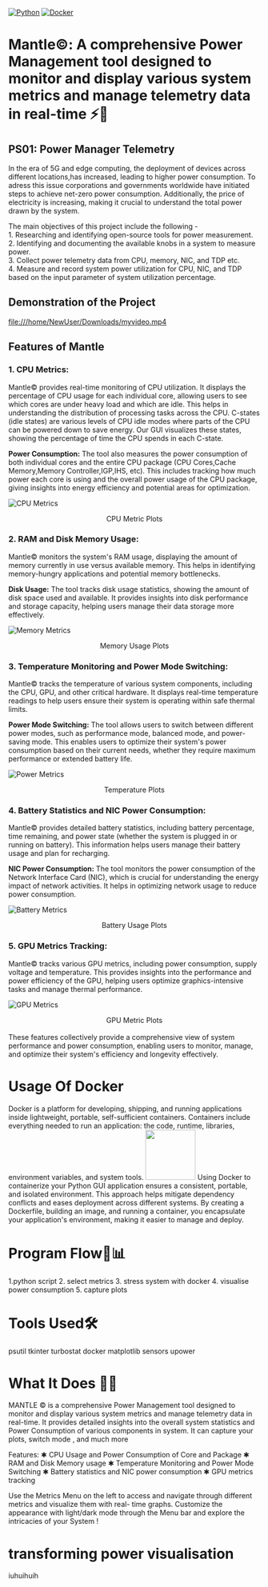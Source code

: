 [![Python](https://img.shields.io/badge/Python-%FF0000FF.svg?style=flat&logo=Python&logoColor=white)](https://www.python.org/)
[![Docker](https://img.shields.io/badge/Docker-%2300D8FF.svg?style=flat&logo=Docker&logoColor=white)](https://www.docker.com/)

# Mantle©: A comprehensive Power Management tool designed to monitor and display various system metrics and manage telemetry data in real-time ⚡🔋
## PS01: Power Manager Telemetry


In the era of 5G and edge computing, the deployment of devices across different locations,has increased, leading to higher power consumption. To adress this issue corporations and governments worldwide have initiated steps to achieve net-zero power consumption. Additionally, the price of electricity is increasing, making it crucial to understand the total power drawn by the system.  

The main objectives of this project include the following -  
    1. Researching and identifying open-source tools for power measurement.  
    2. Identifying and documenting the available knobs in a system to measure power.  
    3. Collect power telemetry data from CPU, memory, NIC, and TDP etc.  
    4. Measure and record system power utilization for CPU, NIC, and TDP based on the input parameter of system utilization percentage.  

## Demonstration of the Project

[file:///home/NewUser/Downloads/myvideo.mp4](https://github.com/user-attachments/assets/a8be6476-c581-4504-938b-dc3137a348ed)

## Features of Mantle
  
### 1. CPU Metrics:
Mantle© provides real-time monitoring of CPU utilization. It displays the percentage of CPU usage for each individual core, allowing users to see which cores are under heavy load and which are idle. This helps in understanding the distribution of processing tasks across the CPU. C-states (idle states) are various levels of CPU idle modes where parts of the CPU can be powered down to save energy. Our GUI visualizes these states, showing the percentage of time the CPU spends in each C-state.  

**Power Consumption:** The tool also measures the power consumption of both individual cores and the entire CPU package (CPU Cores,Cache Memory,Memory Controller,IGP,IHS, etc). This includes tracking how much power each core is using and the overall power usage of the CPU package, giving insights into energy efficiency and potential areas for optimization.   
  
![CPU Metrics](Images/cpu.png)
<div align="center">
 CPU Metric Plots
</div>                                   
  
### 2. RAM and Disk Memory Usage:
Mantle© monitors the system's RAM usage, displaying the amount of memory currently in use versus available memory. This helps in identifying memory-hungry applications and potential memory bottlenecks.  
  
**Disk Usage:** The tool tracks disk usage statistics, showing the amount of disk space used and available. It provides insights into disk performance and storage capacity, helping users manage their data storage more effectively.  

![Memory Metrics](Images/memory.png)
 <div align="center">
 Memory Usage Plots
</div>  
  
### 3. Temperature Monitoring and Power Mode Switching:
Mantle© tracks the temperature of various system components, including the CPU, GPU, and other critical hardware. It displays real-time temperature readings to help users ensure their system is operating within safe thermal limits.  
  
**Power Mode Switching:** The tool allows users to switch between different power modes, such as performance mode, balanced mode, and power-saving mode. This enables users to optimize their system's power consumption based on their current needs, whether they require maximum performance or extended battery life.  

![Power Metrics](Images/temp.png)
 <div align="center">
Temperature Plots
</div>  
  
### 4. Battery Statistics and NIC Power Consumption:
Mantle© provides detailed battery statistics, including battery percentage, time remaining, and power state (whether the system is plugged in or running on battery). This information helps users manage their battery usage and plan for recharging.
  
**NIC Power Consumption:** The tool monitors the power consumption of the Network Interface Card (NIC), which is crucial for understanding the energy impact of network activities. It helps in optimizing network usage to reduce power consumption.

![Battery Metrics](Images/battery.png)
<div align="center">
Battery Usage Plots
</div> 
  
### 5. GPU Metrics Tracking:
Mantle© tracks various GPU metrics, including power consumption, supply voltage and temperature. This provides insights into the performance and power efficiency of the GPU, helping users optimize graphics-intensive tasks and manage thermal performance.  

![GPU Metrics](Images/gpu.png)
<div align="center">
 GPU Metric Plots
</div>  

<BR>  
These features collectively provide a comprehensive view of system performance and power consumption, enabling users to monitor, manage, and optimize their system's efficiency and longevity effectively.

# Usage Of Docker
  Docker is a platform for developing, shipping, and running applications inside lightweight, portable, self-sufficient containers. Containers include everything needed to run an application: the code, runtime, libraries, environment variables, and system tools. <img src="![docker](https://github.com/user-attachments/assets/6b8e1cdd-2373-4918-86ab-17667d19fe18)" width="100">
    Using Docker to containerize your Python GUI application ensures a consistent, portable, and isolated environment. This approach helps mitigate dependency conflicts and eases deployment across different systems. By creating a Dockerfile, building an image, and running a container, you encapsulate your application's environment, making it easier to manage and deploy.  
  
# Program Flow🔄📊
1.python script
2. select metrics
3. stress system with docker
4. visualise power consumption
5. capture plots

# Tools Used🛠️
psutil
tkinter
turbostat
docker
matplotlib
sensors
upower

# What It Does 🤖🚀
MANTLE © is a comprehensive Power Management tool designed to monitor and display various system metrics  and manage telemetry data in real-time. It provides detailed insights into the overall system statistics  and Power Consumption of various components in system. It can capture your plots, switch mode , and much more

 Features:
 ✱ CPU Usage and Power Consumption of Core and Package
 ✱ RAM and Disk Memory usage 
 ✱ Temperature Monitoring and Power Mode Switching 
 ✱ Battery statistics and NIC power consumption
 ✱ GPU metrics tracking

 Use the Metrics Menu on the left to access and navigate through different metrics and visualize them with real-  time graphs. Customize the appearance with light/dark mode through the Menu bar and explore the intricacies  of your System !

# transforming power visualisation
iuhuihuih









